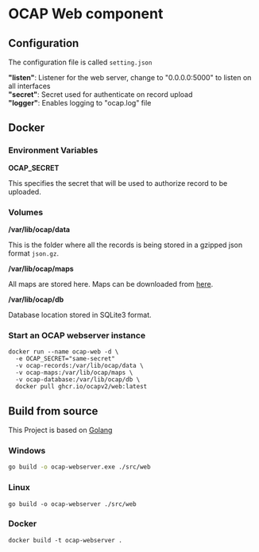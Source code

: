 # OCAP Web component

## Configuration
The configuration file is called `setting.json`

**"listen"**: Listener for the web server, change to "0.0.0.0:5000" to listen on all interfaces   
**"secret"**: Secret used for authenticate on record upload   
**"logger"**: Enables logging to "ocap.log" file

## Docker

### Environment Variables

**OCAP_SECRET**

This specifies the secret that will be used to authorize record to be uploaded.

### Volumes

**/var/lib/ocap/data**

This is the folder where all the records is being stored in a gzipped json format `json.gz`.

**/var/lib/ocap/maps**

All maps are stored here. Maps can be downloaded from [here](https://drive.google.com/drive/folders/1qtT0Fr4Dfwd48ihZNc8YN-xgxHchKoiu).

**/var/lib/ocap/db**

Database location stored in SQLite3 format.

### Start an OCAP webserver instance

```
docker run --name ocap-web -d \
  -e OCAP_SECRET="same-secret"
  -v ocap-records:/var/lib/ocap/data \
  -v ocap-maps:/var/lib/ocap/maps \
  -v ocap-database:/var/lib/ocap/db \
  docker pull ghcr.io/ocapv2/web:latest
```

## Build from source

This Project is based on [Golang](https://golang.org/dl/)

### Windows
```bash
go build -o ocap-webserver.exe ./src/web
```

### Linux
```
go build -o ocap-webserver ./src/web
```

### Docker
```
docker build -t ocap-webserver .
```
